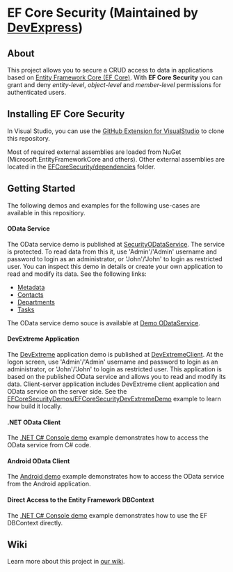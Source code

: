 # EF Core Security (Maintained by [DevExpress](http://devexpress.com/))
## About 

This project allows you to secure a CRUD access to data in applications based on [Entity Framework Core (EF Core)](https://github.com/aspnet/EntityFramework/wiki). With **EF Core Security** you can grant and deny *entity-level*, *object-level* and *member-level* permissions for authenticated users.

## Installing EF Core Security

In Visual Studio, you can use the [GitHub Extension for VisualStudio](https://visualstudio.github.com/) to clone this repository.

Most of required external assemblies are loaded from NuGet (Microsoft.EntityFrameworkCore and others).
Other external assemblies are located in the [EFCoreSecurity/dependencies](https://github.com/DevExpress/EF-Core-Security/tree/master/EFCoreSecurity/dependencies) folder.

## Getting Started 

The following demos and examples for the following use-cases are available in this repositiory.

#### OData Service
The OData service demo is published at [SecurityODataService](http://efcoresecurityodataservicedemo.azurewebsites.net/). The service is protected. To read data from this it, use 'Admin'/'Admin' username and password to login as an administrator, or 'John'/'John' to login as restricted user. You can inspect this demo in details or create your own application to read and modify its data. See the following links:

* [Metadata](http://efcoresecurityodataservicedemo.azurewebsites.net/$metadata)
* [Contacts](http://efcoresecurityodataservicedemo.azurewebsites.net/Contacts)
* [Departments](http://efcoresecurityodataservicedemo.azurewebsites.net/Departments)
* [Tasks](http://efcoresecurityodataservicedemo.azurewebsites.net/Tasks)

The OData service demo souce is available at [Demo ODataService](https://github.com/DevExpress/EF-Core-Security/tree/master/EFCoreSecurityDemos/EFCoreSecurityODataService).

#### DevExtreme Application
The [DevExtreme](http://js.devexpress.com/) application demo is published at [DevExtremeClient](http://efcoresecuritydevextremedemoweb.azurewebsites.net). At the logon screen, use 'Admin'/'Admin' username and password to login as an administrator, or 'John'/'John' to login as restricted user. This application is based on the published OData service and allows you to read and modify its data. Client-server application includes DevExtreme client application and OData service on the server side. See the [EFCoreSecurityDemos/EFCoreSecurityDevExtremeDemo](https://github.com/DevExpress/EF-Core-Security/tree/master/EFCoreSecurityDemos/EFCoreSecurityDevExtremeDemo) example to learn how build it locally.

#### .NET OData Client
The [.NET C# Console demo](https://github.com/DevExpress/EF-Core-Security/tree/master/EFCoreSecurityDemos/EFCoreSecurityODataConsoleClient) example demonstrates how to access the OData service from C# code.

#### Android OData Client
The [Android demo](https://github.com/DevExpress/EF-Core-Security/tree/master/EFCoreSecurityDemos/EFCoreSecurityODataAndroidClient) example demonstrates how to access the OData service from the Android application.

#### Direct Access to the Entity Framework DBContext 
The [.NET C# Console demo](https://github.com/DevExpress/EF-Core-Security/tree/master/EFCoreSecurityDemos/EFCoreSecurityConsoleDemo) example demonstrates how to use the EF DBContext directly.

## Wiki
Learn more about this project in [our wiki](https://github.com/DevExpress/EF-Core-Security/wiki).
